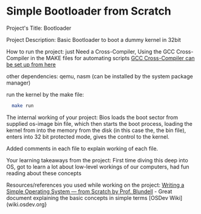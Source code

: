 # Simple Bootloader from Scratch
Project's Title: Bootloader 

Project Description: Basic Bootloader to boot a dummy kernel in 32bit

How to run the project:
  just Need a Cross-Compiler, 
  Using the GCC Cross-Compiler in the MAKE files for automating scripts 
  [GCC Cross-Compiler can be set up from here](https://wiki.osdev.org/GCC_Cross-Compiler#Preparing_for_the_build)

  other dependencies:
  qemu, nasm (can be installed by the system package manager)

  run the kernel by the make file:

  ```bash
    make run
  ```
The internal working of your project:
  Bios loads the boot sector from supplied os-image bin file, which then starts the boot process, loading the kernel from into the memory from the disk 
  (in this case the, the bin file), enters into 32 bit protected mode, gives the control to the kernel.

  Added comments in each file to explain working of each file.

Your learning takeaways from the project:
  First time diving this deep into OS, got to learn a lot about low-level workings of our computers, had fun reading about these concepts

Resources/references you used while working on the project:
  [Writing a Simple Operating System — from Scratch by Prof. Blundell](https://www.cs.bham.ac.uk/~exr/lectures/opsys/10_11/lectures/os-dev.pdf) - Great document explaining the basic concepts in simple terms
  [OSDev Wiki](wiki.osdev.org}

